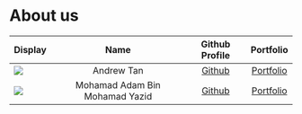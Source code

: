 # About us

Display | Name | Github Profile | Portfolio 
--------|:----:|:--------------:|:---------:
![](https://via.placeholder.com/100.png?text=Photo) | Andrew Tan | [Github](https://github.com/andrewtkh1) | [Portfolio](docs/team/andrewtkh1.md)
![](https://via.placeholder.com/100.png?text=Photo) | Mohamad Adam Bin Mohamad Yazid | [Github](https://github.com/mohamad-adam8991) | [Portfolio](docs/team/mohamad-adam8991.md)

